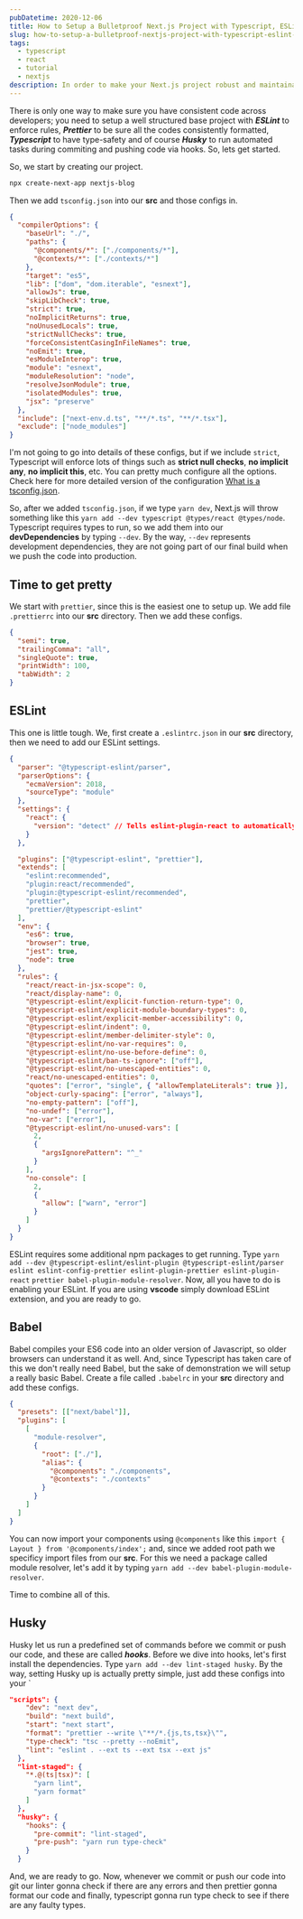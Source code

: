 ```yaml
---
pubDatetime: 2020-12-06
title: How to Setup a Bulletproof Next.js Project with Typescript, ESLint, Prettier, Babel and Husky
slug: how-to-setup-a-bulletproof-nextjs-project-with-typescript-eslint-prettier-babel-and-husky
tags:
  - typescript
  - react
  - tutorial
  - nextjs
description: In order to make your Next.js project robust and maintainable, you should be using ESLint, Typescript, Husky and Prettier.
---
```


There is only one way to make sure you have consistent code across developers;
you need to setup a well structured base project with **_ESLint_** to enforce rules, **_Prettier_** to be sure all the codes consistently formatted, **_Typescript_** to have type-safety
and of course **_Husky_** to run automated tasks during commiting and pushing code via hooks. So, lets get started.

So, we start by creating our project.

```bash
npx create-next-app nextjs-blog
```

Then we add `tsconfig.json` into our **src** and those configs in.

```json
{
  "compilerOptions": {
    "baseUrl": "./",
    "paths": {
      "@components/*": ["./components/*"],
      "@contexts/*": ["./contexts/*"]
    },
    "target": "es5",
    "lib": ["dom", "dom.iterable", "esnext"],
    "allowJs": true,
    "skipLibCheck": true,
    "strict": true,
    "noImplicitReturns": true,
    "noUnusedLocals": true,
    "strictNullChecks": true,
    "forceConsistentCasingInFileNames": true,
    "noEmit": true,
    "esModuleInterop": true,
    "module": "esnext",
    "moduleResolution": "node",
    "resolveJsonModule": true,
    "isolatedModules": true,
    "jsx": "preserve"
  },
  "include": ["next-env.d.ts", "**/*.ts", "**/*.tsx"],
  "exclude": ["node_modules"]
}
```

I'm not going to go into details of these configs, but if we include `strict`, Typescript will enforce lots of things such as **strict null checks**, **no implicit any**,
**no implicit this**, etc. You can pretty much configure all the options. Check here for more detailed version of the configuration [What is a tsconfig.json](https://www.typescriptlang.org/docs/handbook/tsconfig-json.html).

So, after we added `tsconfig.json`, if we type `yarn dev`, Next.js will throw something like this `yarn add --dev typescript @types/react @types/node`. Typescript requires types to run, so we add them into
our **devDependencies** by typing `--dev`. By the way, `--dev` represents development dependencies, they are not going part of our final build when we push the code into production.

## Time to get pretty

We start with `prettier`, since this is the easiest one to setup up. We add file `.prettierrc` into our **src** directory. Then we add these configs.

```json
{
  "semi": true,
  "trailingComma": "all",
  "singleQuote": true,
  "printWidth": 100,
  "tabWidth": 2
}
```

## ESLint

This one is little tough. We, first create a `.eslintrc.json` in our **src** directory, then we need to add our ESLint settings.

```json
{
  "parser": "@typescript-eslint/parser",
  "parserOptions": {
    "ecmaVersion": 2018,
    "sourceType": "module"
  },
  "settings": {
    "react": {
      "version": "detect" // Tells eslint-plugin-react to automatically detect the version of React to use
    }
  },

  "plugins": ["@typescript-eslint", "prettier"],
  "extends": [
    "eslint:recommended",
    "plugin:react/recommended",
    "plugin:@typescript-eslint/recommended",
    "prettier",
    "prettier/@typescript-eslint"
  ],
  "env": {
    "es6": true,
    "browser": true,
    "jest": true,
    "node": true
  },
  "rules": {
    "react/react-in-jsx-scope": 0,
    "react/display-name": 0,
    "@typescript-eslint/explicit-function-return-type": 0,
    "@typescript-eslint/explicit-module-boundary-types": 0,
    "@typescript-eslint/explicit-member-accessibility": 0,
    "@typescript-eslint/indent": 0,
    "@typescript-eslint/member-delimiter-style": 0,
    "@typescript-eslint/no-var-requires": 0,
    "@typescript-eslint/no-use-before-define": 0,
    "@typescript-eslint/ban-ts-ignore": ["off"],
    "@typescript-eslint/no-unescaped-entities": 0,
    "react/no-unescaped-entities": 0,
    "quotes": ["error", "single", { "allowTemplateLiterals": true }],
    "object-curly-spacing": ["error", "always"],
    "no-empty-pattern": ["off"],
    "no-undef": ["error"],
    "no-var": ["error"],
    "@typescript-eslint/no-unused-vars": [
      2,
      {
        "argsIgnorePattern": "^_"
      }
    ],
    "no-console": [
      2,
      {
        "allow": ["warn", "error"]
      }
    ]
  }
}
```

ESLint requires some additional npm packages to get running.
Type `yarn add --dev @typescript-eslint/eslint-plugin @typescript-eslint/parser` `eslint eslint-config-prettier eslint-plugin-prettier eslint-plugin-react`
`prettier babel-plugin-module-resolver`. Now, all you have to do is enabling your ESLint. If you are using **vscode** simply download ESLint extension, and you are ready to go.

## Babel

Babel compiles your ES6 code into an older version of Javascript, so older browsers can understand it as well. And, since Typescript has taken care of this we don't really need Babel, but the sake of demonstration
we will setup a really basic Babel. Create a file called `.babelrc` in your **src** directory and add these configs.

```json
{
  "presets": [["next/babel"]],
  "plugins": [
    [
      "module-resolver",
      {
        "root": ["./"],
        "alias": {
          "@components": "./components",
          "@contexts": "./contexts"
        }
      }
    ]
  ]
}
```

You can now import your components using `@components` like this `import { Layout } from '@components/index';` and, since we added root path we specificy import files from our **src**.
For this we need a package called module resolver, let's add it by typing `yarn add --dev babel-plugin-module-resolver`.

Time to combine all of this.

## Husky

Husky let us run a predefined set of commands before we commit or push our code, and these are called **_hooks_**. Before we dive into hooks, let's first install the dependencies.
Type `yarn add --dev lint-staged husky`. By the way, setting Husky up is actually pretty simple, just add these configs into your `

```json
"scripts": {
    "dev": "next dev",
    "build": "next build",
    "start": "next start",
    "format": "prettier --write \"**/*.{js,ts,tsx}\"",
    "type-check": "tsc --pretty --noEmit",
    "lint": "eslint . --ext ts --ext tsx --ext js"
  },
  "lint-staged": {
    "*.@(ts|tsx)": [
      "yarn lint",
      "yarn format"
    ]
  },
  "husky": {
    "hooks": {
      "pre-commit": "lint-staged",
      "pre-push": "yarn run type-check"
    }
  }
```

And, we are ready to go. Now, whenever we commit or push our code into git our linter gonna check if there are any errors and then prettier gonna format our code
and finally, typescript gonna run type check to see if there are any faulty types.
